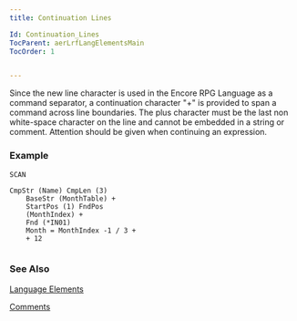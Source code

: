 ```yaml
---
title: Continuation Lines

Id: Continuation_Lines
TocParent: aerLrfLangElementsMain
TocOrder: 1


---
```


Since the new line character is used in the Encore RPG Language as a command separator, a continuation character "+" is provided to span a command across line boundaries. The plus character must be the last non white-space character on the line and cannot be embedded in a string or comment. Attention should be given when continuing an expression. 

### Example

```
SCAN     

CmpStr (Name) CmpLen (3) 
	BaseStr (MonthTable) +
	StartPos (1) FndPos 
	(MonthIndex) +
	Fnd (*IN01)
	Month = MonthIndex -1 / 3 +
	+ 12
      
```

### See Also
[Language Elements](aerLrfLangElementsMain.html)

[Comments](Comments.html) 
